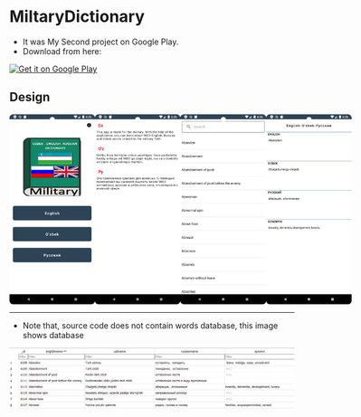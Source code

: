 # MiltaryDictionary
- It was My Second project on Google Play.
- Download from here:

<a href='https://play.google.com/store/apps/details?id=com.sultonuzdev.militarydic'><img alt='Get it on Google Play' height='80' src='https://play.google.com/intl/en_us/badges/images/generic/en_badge_web_generic.png'/></a>
<br>

## Design
<div style="display:flex;">
<img src="/img/logo1.png" width="30%">
<img src="/img/logo2.png" width="30%">
<img src="/img/logo3.png" width="30%">
<img src="/img/logo4.png" width="30%">
</div>



-------------------------------------------------------
- Note that, source code does not contain words database, this image shows database 
<div style="display:flex;">
<img src="/img/img.png" width="100%">
</div>


